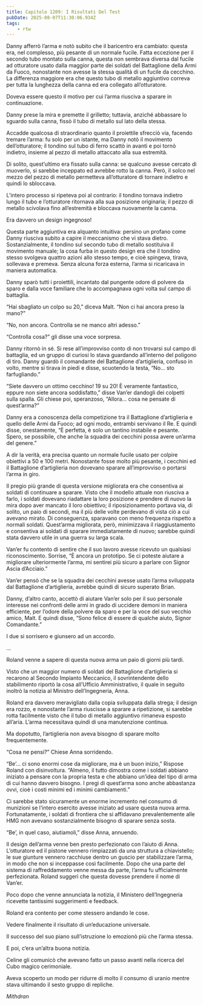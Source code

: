 ```yaml
---
title: Capitolo 1209: I Risultati Del Test
pubDate: 2025-08-07T11:30:06.934Z
tags:
    - rtw
---
```







Danny afferrò l’arma e notò subito che il baricentro era cambiato: questa era, nel complesso, più pesante di un normale fucile. Fatta eccezione per il secondo tubo montato sulla canna, questa non sembrava diversa dal fucile ad otturatore usato dalla maggior parte dei soldati del Battaglione della Armi da Fuoco, nonostante non avesse la stessa qualità di un fucile da cecchino. La differenza maggiore era che questo tubo di metallo aggiuntivo correva per tutta la lunghezza della canna ed era collegato all’otturatore.


Doveva essere questo il motivo per cui l’arma riusciva a sparare in continuazione.


Danny prese la mira e premette il grilletto; tuttavia, anziché abbassare lo sguardo sulla canna, fissò il tubo di metallo sul lato della stessa.


Accadde qualcosa di straordinario quanto il proiettile sfrecciò via, facendo tremare l’arma: fu solo per un istante, ma Danny notò il movimento dell’otturatore; il tondino sul tubo di ferro scattò in avanti e poi tornò indietro, insieme al pezzo di metallo attaccato alla sua estremità.


Di solito, quest’ultimo era fissato sulla canna: se qualcuno avesse cercato di muoverlo, si sarebbe inceppato ed avrebbe rotto la canna. Però, il solco nel mezzo del pezzo di metallo permetteva all’otturatore di tornare indietro e quindi lo sbloccava.


L’intero processo si ripeteva poi al contrario: il tondino tornava indietro lungo il tubo e l’otturatore ritornava alla sua posizione originaria; il pezzo di metallo scivolava fino all’estremità e bloccava nuovamente la canna.


Era davvero un design ingegnoso!


Questa parte aggiuntiva era alquanto intuitiva: persino un profano come Danny riusciva subito a capire il meccanismo che vi stava dietro. Sostanzialmente, il tondino sul secondo tubo di metallo sostituiva il movimento manuale; la cosa furba in questo design era che il tondino stesso svolgeva quattro azioni allo stesso tempo, e cioè spingeva, tirava, sollevava e premeva. Senza alcuna forza esterna, l’arma si ricaricava in maniera automatica.


Danny sparò tutti i proiettili, incantato dal pungente odore di polvere da sparo e dalla voce familiare che lo accompagnava ogni volta sul campo di battaglia.


“Hai sbagliato un colpo su 20,” diceva Malt. “Non ci hai ancora preso la mano?”


“No, non ancora. Controlla se ne manco altri adesso.”


“Controlla cosa?” gli disse una voce sorpresa.


Danny ritornò in sé. Si rese all’improvviso conto di non trovarsi sul campo di battaglia, ed un gruppo di curiosi lo stava guardando all’interno del poligono di tiro. Danny guardò il comandante del Battaglione d’artiglieria, confuso in volto, mentre si tirava in piedi e disse, scuotendo la testa, “No… sto farfugliando.”


“Siete davvero un ottimo cecchino! 19 su 20! È veramente fantastico, eppure non siete ancora soddisfatto,” disse Van’er dandogli dei colpetti sulla spalla. Gli chiese poi, speranzoso, “Allora… cosa ne pensate di quest’arma?”


Danny era a conoscenza della competizione tra il Battaglione d’artiglieria e quello delle Armi da Fuoco; ad ogni modo, entrambi servivano il Re. E quindi disse, onestamente, “È perfetta, è solo un tantino instabile e pesante. Spero, se possibile, che anche la squadra dei cecchini possa avere un’arma del genere.”


A dir la verità, era precisa quanto un normale fucile usato per colpire obiettivi a 50 e 100 metri. Nonostante fosse molto più pesante, i cecchini ed il Battaglione d’artiglieria non dovevano sparare all’improvviso o portarsi l’arma in giro.


Il pregio più grande di questa versione migliorata era che consentiva ai soldati di continuare a sparare. Visto che il modello attuale non riusciva a farlo, i soldati dovevano riadattare la loro posizione e prendere di nuovo la mira dopo aver mancato il loro obiettivo; il riposizionamento portava via, di solito, un paio di secondi, ma il più delle volte perdevano di vista ciò a cui avevano mirato. Di conseguenza, sparavano con meno frequenza rispetto a normali soldati. Quest’arma migliorata, però, minimizzava il riaggiustamento e consentiva ai soldati di sparare immediatamente di nuovo; sarebbe quindi stata davvero utile in una guerra su larga scala.


Van’er fu contento di sentire che il suo lavoro avesse ricevuto un qualsiasi riconoscimento. Sorrise, “È ancora un prototipo. Se ci poteste aiutare a migliorare ulteriormente l’arma, mi sentirei più sicuro a parlare con Signor Ascia d’Acciaio.”


Van’er pensò che se la squadra dei cecchini avesse usato l’arma sviluppata dal Battaglione d’artiglieria, avrebbe quindi di sicuro superato Brian.


Danny, d’altro canto, accettò di aiutare Van’er solo per il suo personale interesse nei confronti delle armi in grado di uccidere demoni in maniera efficiente, per l’odore della polvere da sparo e per la voce del suo vecchio amico, Malt. E quindi disse, “Sono felice di essere di qualche aiuto, Signor Comandante.”


I due si sorrisero e giunsero ad un accordo.


…


Roland venne a sapere di questa nuova arma un paio di giorni più tardi.


Visto che un maggior numero di soldati del Battaglione d’artiglieria si recarono al Secondo Impianto Meccanico, il sovrintendente dello stabilimento riportò la cosa all’Ufficio Amministrativo, il quale in seguito inoltrò la notizia al Ministro dell’Ingegneria, Anna.


Roland era davvero meravigliato dalla copia sviluppata dalla strega; il design era rozzo, e nonostante l’arma riuscisse a sparare a ripetizione, si sarebbe rotta facilmente visto che il tubo di metallo aggiuntivo rimaneva esposto all’aria. L’arma necessitava quindi di una manutenzione continua.


Ma dopotutto, l’artiglieria non aveva bisogno di sparare molto frequentemente.


“Cosa ne pensi?” Chiese Anna sorridendo.


“Be’… ci sono enormi cose da migliorare, ma è un buon inizio,” Rispose Roland con disinvoltura. “Almeno, il tutto dimostra come i soldati abbiano iniziato a pensare con la propria testa e che abbiano un’idea del tipo di arma di cui hanno davvero bisogno. I pregi di quest’arma sono anche abbastanza ovvi, cioè i costi minimi ed i minimi cambiamenti.”


Ci sarebbe stato sicuramente un enorme incremento nel consumo di munizioni se l’intero esercito avesse iniziato ad usare questa nuova arma. Fortunatamente, i soldati di frontiera che si affidavano prevalentemente alle HMG non avevano sostanzialmente bisogno di sparare senza sosta.


“Be’, in quel caso, aiutiamoli,” disse Anna, annuendo.


Il design dell’arma venne ben presto perfezionato con l’aiuto di Anna. L’otturatore ed il pistone vennero rimpiazzati da una struttura a chiavistello; le sue giunture vennero racchiuse dentro un guscio per stabilizzare l’arma, in modo che non si inceppasse così facilmente. Dopo che una parte del sistema di raffreddamento venne messa da parte, l’arma fu ufficialmente perfezionata. Roland suggerì che questa dovesse prendere il nome di Van’er.


Poco dopo che venne annunciata la notizia, il Ministero dell’Ingegneria ricevette tantissimi suggerimenti e feedback.


Roland era contento per come stessero andando le cose.


Vedere finalmente il risultato di un’educazione universale.


Il successo del suo piano sull’istruzione lo emozionò più che l’arma stessa.


E poi, c’era un’altra buona notizia.


Celine gli comunicò che avevano fatto un passo avanti nella ricerca del Cubo magico cerimoniale.


Aveva scoperto un modo per ridurre di molto il consumo di uranio mentre stava ultimando il sesto gruppo di repliche.






<em>Mithdran </em>
























                                


                                



